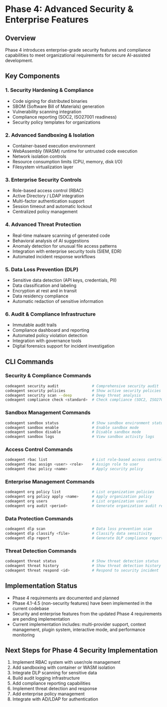 # Phase 4: Advanced Security & Enterprise Features

## Overview
Phase 4 introduces enterprise-grade security features and compliance capabilities to meet organizational requirements for secure AI-assisted development.

## Key Components

### 1. Security Hardening & Compliance
- Code signing for distributed binaries
- SBOM (Software Bill of Materials) generation
- Vulnerability scanning integration
- Compliance reporting (SOC2, ISO27001 readiness)
- Security policy templates for organizations

### 2. Advanced Sandboxing & Isolation
- Container-based execution environment
- WebAssembly (WASM) runtime for untrusted code execution
- Network isolation controls
- Resource consumption limits (CPU, memory, disk I/O)
- Filesystem virtualization layer

### 3. Enterprise Security Controls
- Role-based access control (RBAC)
- Active Directory / LDAP integration
- Multi-factor authentication support
- Session timeout and automatic lockout
- Centralized policy management

### 4. Advanced Threat Protection
- Real-time malware scanning of generated code
- Behavioral analysis of AI suggestions
- Anomaly detection for unusual file access patterns
- Integration with enterprise security tools (SIEM, EDR)
- Automated incident response workflows

### 5. Data Loss Prevention (DLP)
- Sensitive data detection (API keys, credentials, PII)
- Data classification and labeling
- Encryption at rest and in transit
- Data residency compliance
- Automatic redaction of sensitive information

### 6. Audit & Compliance Infrastructure
- Immutable audit trails
- Compliance dashboard and reporting
- Automated policy violation detection
- Integration with governance tools
- Digital forensics support for incident investigation

## CLI Commands

### Security & Compliance Commands
```bash
codeagent security audit               # Comprehensive security audit
codeagent security policies            # Show active security policies
codeagent security scan --deep         # Deep threat analysis
codeagent compliance check <standard>  # Check compliance (SOC2, ISO27001)
```

### Sandbox Management Commands
```bash
codeagent sandbox status               # Show sandbox environment status
codeagent sandbox enable               # Enable sandbox mode
codeagent sandbox disable              # Disable sandbox mode
codeagent sandbox logs                 # View sandbox activity logs
```

### Access Control Commands
```bash
codeagent rbac list                    # List role-based access controls
codeagent rbac assign <user> <role>    # Assign role to user
codeagent rbac policy <name>           # Apply security policy
```

### Enterprise Management Commands
```bash
codeagent org policy list              # List organization policies
codeagent org policy apply <name>      # Apply organization policy
codeagent org users                    # List organization users
codeagent org audit <period>           # Generate organization audit report
```

### Data Protection Commands
```bash
codeagent dlp scan                     # Data loss prevention scan
codeagent dlp classify <file>          # Classify data sensitivity
codeagent dlp report                   # Generate DLP compliance report
```

### Threat Detection Commands
```bash
codeagent threat status                # Show threat detection status
codeagent threat history               # Show threat detection history
codeagent threat respond <id>          # Respond to security incident
```

## Implementation Status
- Phase 4 requirements are documented and planned
- Phase 4.1-4.5 (non-security features) have been implemented in the current codebase
- Security and enterprise features from the updated Phase 4 requirements are pending implementation
- Current implementation includes: multi-provider support, context management, plugin system, interactive mode, and performance monitoring

## Next Steps for Phase 4 Security Implementation
1. Implement RBAC system with user/role management
2. Add sandboxing with container or WASM isolation
3. Integrate DLP scanning for sensitive data
4. Build audit logging infrastructure
5. Add compliance reporting capabilities
6. Implement threat detection and response
7. Add enterprise policy management
8. Integrate with AD/LDAP for authentication